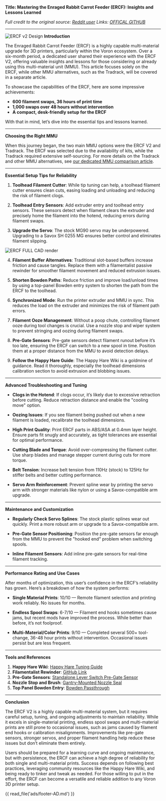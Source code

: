 **Title: Mastering the Enraged Rabbit Carrot Feeder (ERCF): Insights and Lessons Learned**

*Full credit to the original source: [Reddit user](https://www.reddit.com/r/VORONDesign/comments/1gqfonx/comment/lx2rkqr/)*
*Links: [OFFICAL GITHUB](https://github.com/Enraged-Rabbit-Community/ERCF_v2/tree/master)*

---
![ERCF v2 Design](https://github.com/Enraged-Rabbit-Community/ERCF_v2/blob/master/Assets/ERCFv2.png?raw=true)
**Introduction**

The Enraged Rabbit Carrot Feeder (ERCF) is a highly capable multi-material upgrade for 3D printers, particularly within the Voron ecosystem. Over a six-month period, a dedicated user shared their experience with the ERCF V2, offering valuable insights and lessons for those considering or already using this multi-material unit (MMU). This article focuses solely on the ERCF, while other MMU alternatives, such as the Tradrack, will be covered in a separate article.

To showcase the capabilities of the ERCF, here are some impressive achievements:

- **600 filament swaps, 36 hours of print time**
- **1,000 swaps over 48 hours without intervention**
- **A compact, desk-friendly setup for the ERCF**

With that in mind, let’s dive into the essential tips and lessons learned.

---

**Choosing the Right MMU**

When this journey began, the two main MMU options were the ERCF V2 and Tradrack. The ERCF was selected due to the availability of kits, while the Tradrack required extensive self-sourcing. For more details on the Tradrack and other MMU alternatives, see [our dedicated MMU comparison article](#).

---

**Essential Setup Tips for Reliability**

1. **Toolhead Filament Cutter**: While tip tuning can help, a toolhead filament cutter ensures clean cuts, easing loading and unloading and reducing the risk of filament clogs.

2. **Toolhead Entry Sensors**: Add extruder entry and toolhead entry sensors. These sensors detect when filament clears the extruder and precisely home the filament into the hotend, reducing errors during filament swaps.

3. **Upgrade the Servo**: The stock MG90 servo may be underpowered. Upgrading to a Savox SH 0255 MG ensures better control and eliminates filament slipping.

![ERCF FULL CAD render](https://github.com/Enraged-Rabbit-Community/ERCF_v2/blob/master/Assets/Full_CAD.jpg?raw=true)

4. **Filament Buffer Alternatives**: Traditional slot-based buffers increase friction and cause tangles. Replace them with a filamentalist passive rewinder for smoother filament movement and reduced extrusion issues.

5. **Shorten Bowden Paths**: Reduce friction and improve load/unload times by using a top-panel Bowden entry system to shorten the path from the ERCF to the toolhead.

6. **Synchronized Mode**: Run the printer extruder and MMU in sync. This reduces the load on the extruder and minimizes the risk of filament path errors.

7. **Filament Ooze Management**: Without a poop chute, controlling filament ooze during tool changes is crucial. Use a nozzle stop and wiper system to prevent stringing and oozing during filament swaps.

8. **Pre-Gate Sensors**: Pre-gate sensors detect filament runout before it’s too late, ensuring the ERCF can switch to a new spool in time. Position them at a proper distance from the MMU to avoid detection delays.

9. **Follow the Happy Hare Guide**: The Happy Hare Wiki is a goldmine of guidance. Read it thoroughly, especially the toolhead dimensions calibration section to avoid extrusion and blobbing issues.

---

**Advanced Troubleshooting and Tuning**

- **Clogs in the Hotend**: If clogs occur, it’s likely due to excessive retraction before cutting. Reduce retraction distance and enable the "cooling move" option.

- **Oozing Issues**: If you see filament being pushed out when a new filament is loaded, recalibrate the toolhead dimensions.

- **High Print Quality**: Print ERCF parts in ABS/ASA at 0.4mm layer height. Ensure parts fit snugly and accurately, as tight tolerances are essential for optimal performance.

- **Cutting Blade and Torque**: Avoid over-compressing the filament cutter. Use sharp blades and manage stepper current during cuts for more torque.

- **Belt Tension**: Increase belt tension from 110Hz (stock) to 125Hz for stiffer belts and better cutting performance.

- **Servo Arm Reinforcement**: Prevent spline wear by printing the servo arm with stronger materials like nylon or using a Savox-compatible arm upgrade.

---

**Maintenance and Customization**

- **Regularly Check Servo Splines**: The stock plastic splines wear out quickly. Print a more robust arm or upgrade to a Savox-compatible arm.

- **Pre-Gate Sensor Positioning**: Position the pre-gate sensors far enough from the MMU to prevent the "hooked end" problem when switching spools.

- **Inline Filament Sensors**: Add inline pre-gate sensors for real-time filament tracking.

---

**Performance Rating and Use Cases**

After months of optimization, this user’s confidence in the ERCF’s reliability has grown. Here’s a breakdown of how the system performs:

- **Single Material Prints**: 10/10 — Remote filament selection and printing work reliably. No issues for months.

- **Endless Spool Swaps**: 6-7/10 — Filament end hooks sometimes cause jams, but recent mods have improved the process. While better than before, it’s not foolproof.

- **Multi-Material/Color Prints**: 9/10 — Completed several 500+ tool-change, 36-48 hour prints without intervention. Occasional issues persist but are less frequent.

---

**Tools and References**

1. **Happy Hare Wiki**: [Happy Hare Tuning Guide](https://github.com/moggieuk/Happy-Hare/wiki)
2. **Filamentalist Rewinder**: [GitHub Link](https://github.com/Enraged-Rabbit-Community/ERCF_v2/tree/master/Recommended_Options/Filamentalist_Rewinder)
3. **Pre-Gate Sensors**: [Standalone Lever Switch Pre-Gate Sensor](https://github.com/igiannakas/Standalone-lever-switch-pre-gate-sensor-for-ERCF-v2)
4. **Nozzle Stop and Brush**: [Gantry-Mounted Nozzle Seal](https://www.printables.com/model/882364-adjustable-gantry-mounted-nozzle-seal-parking-and)
5. **Top Panel Bowden Entry**: [Bowden Passthrough](https://www.printables.com/model/795052-ptfebowden-tube-passthrough-with-ge4c-spherical-be)

---

**Conclusion**

The ERCF V2 is a highly capable multi-material system, but it requires careful setup, tuning, and ongoing adjustments to maintain reliability. While it excels in single-material printing, endless spool swaps and multi-material prints are still prone to occasional issues, such as jams caused by filament end hooks or calibration misalignments. Improvements like pre-gate sensors, stronger servos, and proper filament handling help reduce these issues but don’t eliminate them entirely.

Users should be prepared for a learning curve and ongoing maintenance, but with persistence, the ERCF can achieve a high degree of reliability for both single and multi-material prints. Success depends on following best practices, leveraging community resources like the Happy Hare Wiki, and being ready to tinker and tweak as needed. For those willing to put in the effort, the ERCF can become a versatile and reliable addition to any Voron 3D printer setup.


{{ read_file('ads/footer-AD.md') }}
